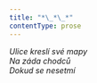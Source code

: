 ```yaml
---
title: "*\_*\_*"
contentType: prose
---
```


_Ulice kreslí své mapy  
Na záda chodců  
Dokud se nesetmí_
